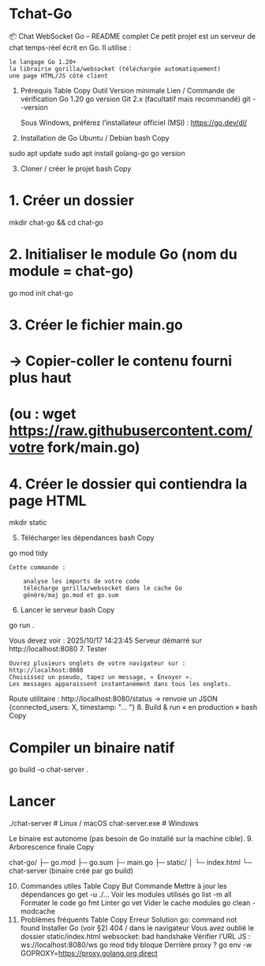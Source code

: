 # Tchat-Go
📦 Chat WebSocket Go – README complet
Ce petit projet est un serveur de chat temps-réel écrit en Go.
Il utilise :

    le langage Go 1.20+
    la librairie gorilla/websocket (téléchargée automatiquement)
    une page HTML/JS côté client

1. Prérequis
Table
Copy
Outil	Version minimale	Lien / Commande de vérification
Go	1.20	go version
Git	2.x (facultatif mais recommandé)	git --version

    Sous Windows, préférez l’installateur officiel (MSI) :
    https://go.dev/dl/

2. Installation de Go
Ubuntu / Debian
bash
Copy

sudo apt update
sudo apt install golang-go
go version

3. Cloner / créer le projet
bash
Copy

# 1. Créer un dossier
mkdir chat-go && cd chat-go

# 2. Initialiser le module Go (nom du module = chat-go)
go mod init chat-go

# 3. Créer le fichier main.go
#    → Copier-coller le contenu fourni plus haut
#    (ou : wget https://raw.githubusercontent.com/votre fork/main.go)

# 4. Créer le dossier qui contiendra la page HTML
mkdir static

5. Télécharger les dépendances
bash
Copy

go mod tidy

    Cette commande :

        analyse les imports de votre code
        télécharge gorilla/websocket dans le cache Go
        génère/maj go.mod et go.sum

6. Lancer le serveur
bash
Copy

go run .

Vous devez voir :
2025/10/17 14:23:45 Serveur démarré sur http://localhost:8080
7. Tester

    Ouvrez plusieurs onglets de votre navigateur sur :
    http://localhost:8080
    Choisissez un pseudo, tapez un message, « Envoyer ».
    Les messages apparaissent instantanément dans tous les onglets.

Route utilitaire :
http://localhost:8080/status
→ renvoie un JSON {connected_users: X, timestamp: "... "}
8. Build & run « en production »
bash
Copy

# Compiler un binaire natif
go build -o chat-server .

# Lancer
./chat-server        # Linux / macOS
chat-server.exe      # Windows

Le binaire est autonome (pas besoin de Go installé sur la machine cible).
9. Arborescence finale
Copy

chat-go/
├─ go.mod
├─ go.sum
├─ main.go
├─ static/
│  └─ index.html
└─ chat-server      (binaire créé par go build)

10. Commandes utiles
Table
Copy
But	Commande
Mettre à jour les dépendances	go get -u ./...
Voir les modules utilisés	go list -m all
Formater le code	go fmt
Linter	go vet
Vider le cache modules	go clean -modcache
11. Problèmes fréquents
Table
Copy
Erreur	Solution
go: command not found	Installer Go (voir §2)
404 / dans le navigateur	Vous avez oublié le dossier static/index.html
websocket: bad handshake	Vérifier l’URL JS : ws://localhost:8080/ws
go mod tidy bloque	Derrière proxy ? go env -w GOPROXY=https://proxy.golang.org,direct